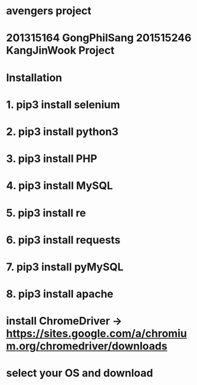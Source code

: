 # avengers project
# 201315164 GongPhilSang 201515246 KangJinWook Project

# Installation
# 	
#   1. pip3 install selenium
#   2. pip3 install python3
#   3. pip3 install PHP
#   4. pip3 install MySQL
#   5. pip3 install re
#   6. pip3 install requests
#   7. pip3 install pyMySQL
#   8. pip3 install apache
#   install ChromeDriver -> https://sites.google.com/a/chromium.org/chromedriver/downloads
#     select your OS and download
